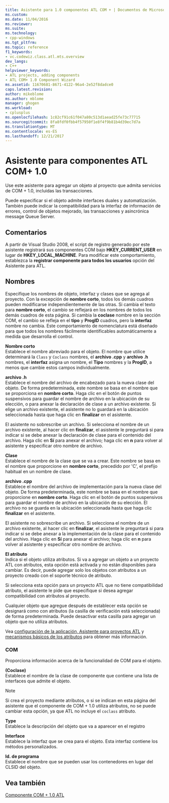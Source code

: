 ```yaml
---
title: Asistente para 1.0 componentes ATL COM + | Documentos de Microsoft
ms.custom: 
ms.date: 11/04/2016
ms.reviewer: 
ms.suite: 
ms.technology:
- cpp-windows
ms.tgt_pltfrm: 
ms.topic: reference
f1_keywords:
- vc.codewiz.class.atl.mts.overview
dev_langs:
- C++
helpviewer_keywords:
- ATL projects, adding components
- ATL COM+ 1.0 Component Wizard
ms.assetid: 11670681-8671-4122-96a4-2e52f8dadce0
caps.latest.revision: 
author: mikeblome
ms.author: mblome
manager: ghogen
ms.workload:
- cplusplus
ms.openlocfilehash: 1c82cf91c61f047a80c513d1aead25fe73c77715
ms.sourcegitcommit: 8fa8fdf0fbb4f57950f1e8f4f9b81b4d39ec7d7a
ms.translationtype: MT
ms.contentlocale: es-ES
ms.lasthandoff: 12/21/2017
---
```

# <a name="atl-com-10-component-wizard"></a>Asistente para componentes ATL COM+ 1.0
Use este asistente para agregar un objeto al proyecto que admita servicios de COM + 1.0, incluidas las transacciones.  
  
 Puede especificar si el objeto admite interfaces duales y automatización. También puede indicar la compatibilidad para la interfaz de información de errores, control de objetos mejorado, las transacciones y asincrónica message Queue Server.  
  
## <a name="remarks"></a>Comentarios  
 A partir de Visual Studio 2008, el script de registro generado por este asistente registrará sus componentes COM bajo **HKEY_CURRENT_USER** en lugar de **HKEY_LOCAL_MACHINE**. Para modificar este comportamiento, establezca la **registrar componente para todos los usuarios** opción del Asistente para ATL.  
  
## <a name="names"></a>Nombres  
 Especifique los nombres de objeto, interfaz y clases que se agrega al proyecto. Con la excepción de **nombre corto**, todos los demás cuadros pueden modificarse independientemente de las otras. Si cambia el texto para **nombre corto**, el cambio se reflejará en los nombres de todos los demás cuadros de esta página. Si cambia la **coclase** nombre en la sección COM, el cambio se refleja en el **tipo** y **ProgID** cuadros, pero la **interfaz** nombre no cambia. Este comportamiento de nomenclatura está diseñado para que todos los nombres fácilmente identificables automáticamente a medida que desarrolla el control.  
  
 **Nombre corto**  
 Establece el nombre abreviado para el objeto. El nombre que utilice determinará la `Class` y `Coclass` nombres, el **archivo .cpp** y **archivo .h** nombres, el **interfaz** asigna un nombre, el **Tipo** nombres y la **ProgID**, a menos que cambie estos campos individualmente.  
  
 **archivo .h**  
 Establece el nombre del archivo de encabezado para la nueva clase del objeto. De forma predeterminada, este nombre se basa en el nombre que se proporciona en **nombre corto**. Haga clic en el botón de puntos suspensivos para guardar el nombre de archivo en la ubicación de su elección, o para anexar la declaración de clase a un archivo existente. Si elige un archivo existente, el asistente no lo guardará en la ubicación seleccionada hasta que haga clic en **finalizar** en el asistente.  
  
 El asistente no sobrescribe un archivo. Si selecciona el nombre de un archivo existente, al hacer clic en **finalizar**, el asistente le preguntará si para indicar si se debe anexar la declaración de clase para el contenido del archivo. Haga clic en **Sí** para anexar el archivo; haga clic en **n** para volver al asistente y especificar otro nombre de archivo.  
  
 **Clase**  
 Establece el nombre de la clase que se va a crear. Este nombre se basa en el nombre que proporcione en **nombre corto**, precedido por 'C', el prefijo habitual en un nombre de clase.  
  
 **archivo .cpp**  
 Establece el nombre del archivo de implementación para la nueva clase del objeto. De forma predeterminada, este nombre se basa en el nombre que proporcione en **nombre corto**. Haga clic en el botón de puntos suspensivos para guardar el nombre de archivo en la ubicación de su elección. El archivo no se guarda en la ubicación seleccionada hasta que haga clic **finalizar** en el asistente.  
  
 El asistente no sobrescribe un archivo. Si selecciona el nombre de un archivo existente, al hacer clic en **finalizar**, el asistente le preguntará si para indicar si se debe anexar a la implementación de la clase para el contenido del archivo. Haga clic en **Sí** para anexar el archivo; haga clic en **n** para volver al asistente y especificar otro nombre de archivo.  
  
 **El atributo**  
 Indica si el objeto utiliza atributos. Si va a agregar un objeto a un proyecto ATL con atributos, esta opción está activada y no están disponibles para cambiar. Es decir, puede agregar solo los objetos con atributos a un proyecto creado con el soporte técnico de atributo.  
  
 Si selecciona esta opción para un proyecto ATL que no tiene compatibilidad atributo, el asistente le pide que especifique si desea agregar compatibilidad con atributos al proyecto.  
  
 Cualquier objeto que agregue después de establecer esta opción se designará como con atributos (la casilla de verificación está seleccionada) de forma predeterminada. Puede desactivar esta casilla para agregar un objeto que no utiliza atributos.  
  
 Vea [configuración de la aplicación, Asistente para proyectos ATL](../../atl/reference/application-settings-atl-project-wizard.md) y [mecanismos básicos de los atributos](../../windows/basic-mechanics-of-attributes.md) para obtener más información.  
  
### <a name="com"></a>COM  
 Proporciona información acerca de la funcionalidad de COM para el objeto.  
  
 **(Coclase)**  
 Establece el nombre de la clase de componente que contiene una lista de interfaces que admite el objeto.  
  
> [!NOTE]
>  Si crea el proyecto mediante atributos, o si se indican en esta página del asistente que el componente de COM + 1.0 utiliza atributos, no se puede cambiar esta opción, ya que ATL no incluye el `coclass` atributo.  
  
 **Type**  
 Establece la descripción del objeto que va a aparecer en el registro  
  
 **Interface**  
 Establece la interfaz que se crea para el objeto. Esta interfaz contiene los métodos personalizados.  
  
 **Id. de programa**  
 Establece el nombre que se pueden usar los contenedores en lugar del CLSID del objeto.  
  
## <a name="see-also"></a>Vea también  
 [Componente COM + 1.0 ATL](../../atl/reference/adding-an-atl-com-plus-1-0-component.md)

